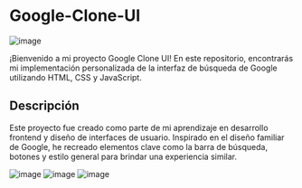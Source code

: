 # Google-Clone-UI

![image](https://github.com/edumarce03/Google-Clone-UI/assets/141203355/55e43bd8-bd18-490a-a50f-941c775ed565)

¡Bienvenido a mi proyecto Google Clone UI! En este repositorio, encontrarás mi implementación personalizada de la interfaz de búsqueda de Google utilizando HTML, CSS y JavaScript.

## Descripción

Este proyecto fue creado como parte de mi aprendizaje en desarrollo frontend y diseño de interfaces de usuario. Inspirado en el diseño familiar de Google, he recreado elementos clave como la barra de búsqueda, botones y estilo general para brindar una experiencia similar.

![image](https://github.com/edumarce03/Google-Clone-UI/assets/141203355/ae9768be-d790-402c-97fb-47ccfa57417b)
![image](https://github.com/edumarce03/Google-Clone-UI/assets/141203355/299136d2-6a96-444b-93a0-027e24c2d648)
![image](https://github.com/edumarce03/Google-Clone-UI/assets/141203355/4cdf955e-9e93-4f44-91ad-6cedc94ef082)



